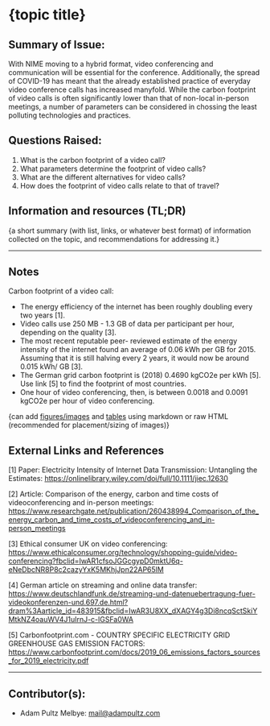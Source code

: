 <!-- Copy this template to add a new topic. Replace text in {brackets} with your content. -->
<!-- Template created for NIME environment entries by Johnny Sullivan -->

# {topic title}

## Summary of Issue: 

With NIME moving to a hybrid format, video conferencing and communication will be essential for the conference. Additionally, the spread of COVID-19 has meant that the already established practice of everyday video conference calls has increased manyfold.
While the carbon footprint of video calls is often significantly lower than that of non-local in-person meetings, a number of parameters can be considered in chossing the least polluting technologies and practices.

## Questions Raised:

1. What is the carbon footprint of a video call? 
2. What parameters determine the footprint of video calls?
3. What are the different alternatives for video calls?
4. How does the footprint of video calls relate to that of travel? 

## Information and resources (TL;DR)

{a short summary (with list, links, or whatever best format) of information collected on the topic, and recommendations for addressing it.}

-----

## Notes

Carbon footprint of a video call:

- The energy efficiency of the internet has been roughly doubling every two years [1].
- Video calls use 250 MB - 1.3 GB of data per participant per hour, depending on the quality [3].
- The most recent reputable peer- reviewed estimate of the energy intensity of the internet found an average of 0.06 kWh per GB for 2015. Assuming that it is still halving every 2 years, it would now be around 0.015 kWh/ GB [3].
- The German grid carbon footprint is (2018) 0.4690 kgCO2e per kWh [5]. Use link [5] to find the footprint of most countries.
- One hour of video conferencing, then, is between 0.0018 and 0.0091 kgCO2e per hour of video conferencing. 


{can add [figures/images](https://github.com/adam-p/markdown-here/wiki/Markdown-Cheatsheet#images) and [tables](https://github.com/adam-p/markdown-here/wiki/Markdown-Cheatsheet#tables) using markdown or raw HTML (recommended for placement/sizing of images)}


## External Links and References

[1] Paper: Electricity Intensity of Internet Data Transmission: Untangling the Estimates: https://onlinelibrary.wiley.com/doi/full/10.1111/jiec.12630

[2] Article: Comparison of the energy, carbon and time costs of videoconferencing and in-person meetings: https://www.researchgate.net/publication/260438994_Comparison_of_the_energy_carbon_and_time_costs_of_videoconferencing_and_in-person_meetings

[3] Ethical consumer UK on video conferencing: https://www.ethicalconsumer.org/technology/shopping-guide/video-conferencing?fbclid=IwAR1cfsoJGGcgypD0mktU6q-eNeDbcNR8P8c2cazyYxK5MKhjJpn22AP65lM

[4] German article on streaming and online data transfer: https://www.deutschlandfunk.de/streaming-und-datenuebertragung-fuer-videokonferenzen-und.697.de.html?dram%3Aarticle_id=483915&fbclid=IwAR3U8XX_dXAGY4g3Di8ncqSctSkiYMtkNZ4oauWV4J1uIrnJ-c-lGSFa0WA

[5] Carbonfootprint.com - COUNTRY SPECIFIC ELECTRICITY GRID GREENHOUSE GAS EMISSION FACTORS: https://www.carbonfootprint.com/docs/2019_06_emissions_factors_sources_for_2019_electricity.pdf



----

## Contributor(s): 

- Adam Pultz Melbye: mail@adampultz.com